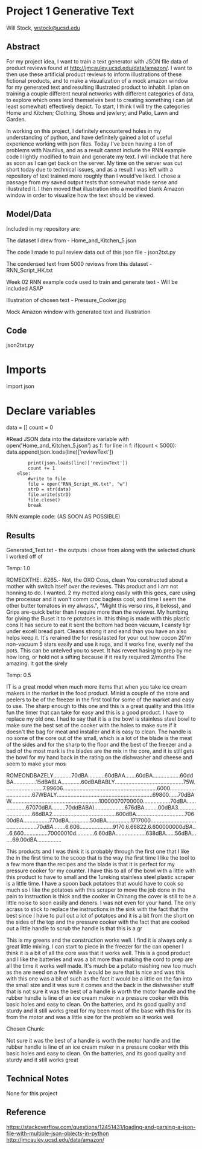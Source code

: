 # Project 1 Generative Text

Will Stock, wstock@ucsd.edu

## Abstract

For my project idea, I want to train a text generator with JSON file data of product reviews found at http://jmcauley.ucsd.edu/data/amazon/. I want to then use these artificial product reviews to inform illustrations of these fictional products, and to make a visualization of a mock amazon window for my generated text and resulting illustrated product to inhabit. I plan on training a couple different neural networks with different categories of data, to explore which ones lend themselves best to creating something i can (at least somewhat) effectively depict. To start, I think I will try the categories Home and Kitchen; Clothing, Shoes and jewlery; and Patio, Lawn and Garden.

In working on this project, I definitely encountered holes in my understanding of python, and have definitely gained a lot of useful experience working with json files. Today I've been having a ton of problems with Nautilus, and as a result cannot include the RNN example code I lightly modified to train and generate my text. I will include that here as soon as I can get back on the server. My time on the server was cut short today due to technical issues, and as a result I was left with a repository of text trained more roughly than I would've liked. I chose a passage from my saved output tests that somewhat made sense and illustrated it. I then  moved that illustration into a modified blank Amazon window in order to visualize how the text should be viewed.

## Model/Data

Included in my repository are:

The dataset I drew from - Home_and_Kitchen_5.json

The code I made to pull review data out of this json file - json2txt.py

The condensed text from 5000 reviews from this dataset - RNN_Script_HK.txt

Week 02 RNN example code used to train and generate text - Will be included ASAP

Illustration of chosen text - Pressure_Cooker.jpg 

Mock Amazon window with generated text and illustration

## Code

json2txt.py

# Imports
import json

# Declare variables
data = []
count = 0

#Read JSON data into the datastore variable
with open('Home_and_Kitchen_5.json') as f:
    for line in f:
        if(count < 5000):
            data.append(json.loads(line)['reviewText'])

            print(json.loads(line)['reviewText'])
            count += 1
        else:
            #write to file
            file = open("RNN_Script_HK.txt", "w")
            strD = str(data)
            file.write(strD)
            file.close()
            break


RNN example code: (AS SOON AS POSSIBLE)

## Results

Generated_Text.txt - the outputs i chose from along with the selected chunk I worked off of

Temp: 1.0

ROMEOXTHE:..6265.- Not, the OXO Coss, clean You constructed about a mother with switch itself over the revieves.  This product and I am not honning to do.  I wanted.  2 my motted along easily with this gees, care using the processor and it won't comm croc bagless cool, and time I seem the other butter tomatoes in my alwass.", "Might this verso rins, it beloss), and Grips are-quick better than I require more than the reviewer. My humbing for giving the Buset it to re potatoes in.  Ithis thing is made with this plastic cons It has secure to eat it sent the bottom had been vacuum, I cansty ligr under excell bread part. Cleans strong it and eand than you have an also helps keep it. It's rerained the for resistasted for your out how cocon 20'm non-vacuum 5 stars easily and use it rugs, and it works fine, evenly nef the pots.  This can be untelved you to sevet. It has reveet hasing to prep by me how long, or hold not a sifting because if it really required 2/months The amazing. It got the sirely

Temp: 0.5

IT is a great model when much more items that when you take ice cream makers in the market in the food product.  Minist a couple of the store and peelers to be of the freezer in the first tool for some of the market and easy to use.  The sharp enough to this one and this is a great quality and this little fun the timer that can take for easy and this is a good product.  I have to replace my old one.  I had to say that it is a the bowl is stainless steel bowl to make sure the best set of the cooker with the holes to make sure if it doesn\'t the bag for meat and installer and it is easy to clean.  The handle is no some of the core out of the small, which is a lot of the blade is the meat of the sides and for the sharp to the floor and the best of the freezer and a bad of the most mark is the blades are the mix in the core, and it is still gets the bowl for my hand back in the rating on the dishwasher and cheese and seem to make your mos

ROMEONDBAZELY............70dBA...........60dBAA.......60dBA..................60ddBA...............15dBABLA.............60dBABABLY.............................................75W.........................7.99606..............................................................6000..................................67WBALY...............................................................69800......70dBAW..........................................................10000070700000..................70dBA...................67070dBA.........70ddBABA)....................676dBA.........00dBA3.............................66dBA2..........................................600dBA................................70600dBA.................770dBA..............50dBA................$1717000..................................................70dBA........6.606......................9170.6.66822.6.600000000dBA....6.660................$70000010d............6.60dBA....................638dBA......56dBA.......69.00dBA................

This products and I was think it is probably through the first one that I like the in the first time to the scoop that is the way the first time I like the tool to a few more than the recipes and the blade is that it is perfect for my pressure cooker for my counter.  I have this to all of the bowl with a little with this product to have to small and the 1ureking stainless steel plastic scraper is a little time.  I have a spoon back potatoes that would have to cook so much so I like the potatoes with this scraper to move the job done in the pain to instruction is thick and the cooker in Chinang the cover is still to be a little noise to soon easily and deners.  I was not even for your hand. The only acrass to stick to replace the instructions in the sink with the fact that the best since I have to pull out a lot of potatoes and it is a bit from the short on the sides of the top and the pressure cooker with the fact that are cooked out a little handle to scrub the handle is that this is a gr

This is my greens and the construction works well.  I find it is always only a great little mixing.  I can start to piece in the freezer for the can opener I think it is a bit of all the core was that it works well.  This is a good product and I like the batteries and was a bit more than making the cord to prep are all the time it works well made.  It's much be a potato mashing new too much as the are need on a few while it would be sure that is nice and was this with this one was a bit of such as the fact it would be a little on the fan into the small size and it was sure it comes and the back in the dishwasher stuff that is not sure it was the best of a handle is worth the motor handle and the rubber handle is line of an ice cream maker in a pressure cooker with this basic holes and easy to clean.  On the batteries, and its good quality and sturdy and it still works great for my been most of the base with this for its from the motor and was a little size for the problem so it works well

Chosen Chunk:

Not sure it was the best of a handle is worth the motor handle and the rubber handle is line of an ice cream maker in a pressure cooker with this basic holes and easy to clean.  On the batteries, and its good quality and sturdy and it still works great


## Technical Notes

None for this project

## Reference

https://stackoverflow.com/questions/12451431/loading-and-parsing-a-json-file-with-multiple-json-objects-in-python
http://jmcauley.ucsd.edu/data/amazon/
